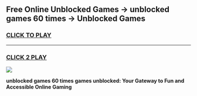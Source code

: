 
## Free Online Unblocked Games → unblocked games 60 times → Unblocked Games
<h3>
<a href="https://premium.freeplayer.one?title=unblocked_games_60_times&ref=21F">CLICK TO PLAY</a></h3>
<hr>

<h3>
<a href="https://premium.freeplayer.one?title=unblocked_games_60_times&ref=21F">CLICK 2 PLAY</a>
  
</h3>

<a href="https://premium.freeplayer.one?title=unblocked_games_60_times&ref=21F/"><img src="https://clearcache.store/games.png"></a>


**unblocked games 60 times games unblocked: Your Gateway to Fun and Accessible Online Gaming**
